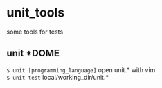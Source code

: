 # unit_tools
some tools for tests

## unit *DOME
`$ unit [programming_language]` open unit.* with vim<br>
`$ unit test` local/working_dir/unit.*

